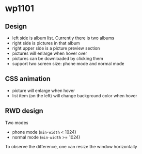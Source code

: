 # wp1101

## Design

* left side is album list. Currently there is two albums
* right side is pictures in that album
* right upper side is a picture preview section
* pictures will enlarge when hover over
* pictures can be downloaded by clicking them
* support two screen size: phone mode and normal mode

## CSS animation

* picture will enlarge when hover
* list item (on the left) will change background color when hover

## RWD design

Two modes
* phone mode (`min-width` < 1024)
* normal mode (`min-width` >= 1024)

To observe the difference, one can resize the window horizontally
